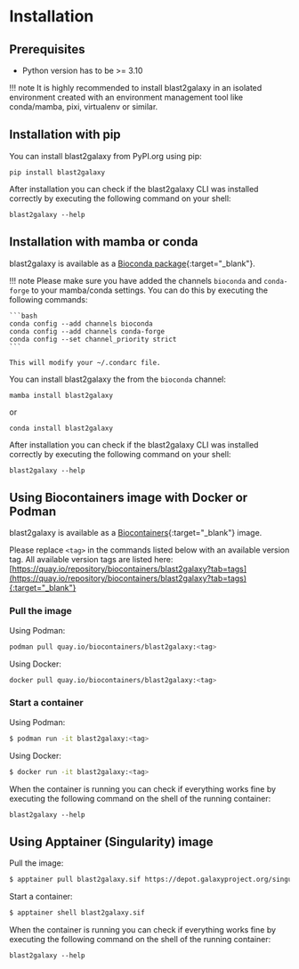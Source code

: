 # Installation

## Prerequisites

- Python version has to be >= 3.10

!!! note
    It is highly recommended to install blast2galaxy in an isolated environment created with an environment management tool like conda/mamba, pixi, virtualenv or similar.

## Installation with pip

You can install blast2galaxy from PyPI.org using pip:

```
pip install blast2galaxy
```

After installation you can check if the blast2galaxy CLI was installed correctly by executing the following command on your shell:

```
blast2galaxy --help
```

##  Installation with mamba or conda

blast2galaxy is available as a [Bioconda package](https://bioconda.github.io/recipes/blast2galaxy/README.html){:target="_blank"}.

!!! note
    Please make sure you have added the channels `bioconda` and `conda-forge` to your mamba/conda settings.
    You can do this by executing the following commands:

    ```bash
    conda config --add channels bioconda
    conda config --add channels conda-forge
    conda config --set channel_priority strict
    ```

    This will modify your ~/.condarc file.


You can install blast2galaxy the from the `bioconda` channel:

```
mamba install blast2galaxy
```

or

```
conda install blast2galaxy
```


After installation you can check if the blast2galaxy CLI was installed correctly by executing the following command on your shell:

```
blast2galaxy --help
```

## Using Biocontainers image with Docker or Podman

blast2galaxy is available as a [Biocontainers](https://biocontainers.pro/){:target="_blank"} image.

Please replace `<tag>` in the commands listed below with an available version tag. All available version tags are listed here: [https://quay.io/repository/biocontainers/blast2galaxy?tab=tags](https://quay.io/repository/biocontainers/blast2galaxy?tab=tags){:target="_blank"}

<h3>Pull the image</h3>

Using Podman:

```bash
podman pull quay.io/biocontainers/blast2galaxy:<tag>
```

Using Docker:

```bash
docker pull quay.io/biocontainers/blast2galaxy:<tag>
```

<h3>Start a container</h3>

Using Podman:

```bash
$ podman run -it blast2galaxy:<tag>
```

Using Docker:

```bash
$ docker run -it blast2galaxy:<tag>
```

When the container is running you can check if everything works fine by executing the following command on the shell of the running container:

```
blast2galaxy --help
```


## Using Apptainer (Singularity) image

Pull the image:
```bash
$ apptainer pull blast2galaxy.sif https://depot.galaxyproject.org/singularity/blast2galaxy:<tag>
```

Start a container:
```bash
$ apptainer shell blast2galaxy.sif
```

When the container is running you can check if everything works fine by executing the following command on the shell of the running container:

```
blast2galaxy --help
```